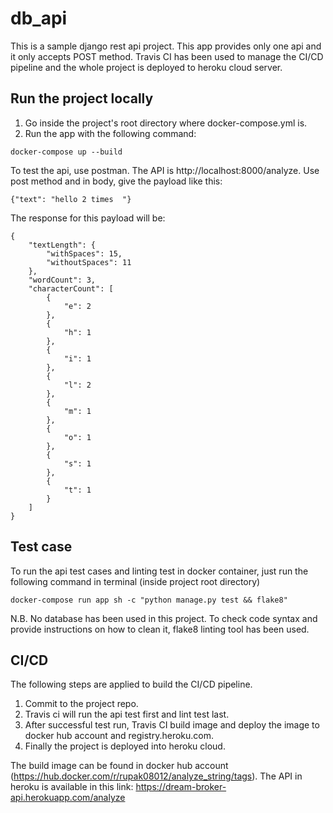 # db_api
This is a sample django rest api project. This app provides only one api and it only accepts POST method.
Travis CI has been used to manage the CI/CD pipeline and the whole project is deployed to heroku cloud server.

## Run the project locally
1. Go inside the project's root directory where docker-compose.yml is. 
2. Run the app with the following command:
```
docker-compose up --build
```
To test the api, use postman.
The API is http://localhost:8000/analyze. Use post method and in body, give the payload like this:
```
{"text": "hello 2 times  "}
```

The response for this payload will be:
```
{
    "textLength": {
        "withSpaces": 15,
        "withoutSpaces": 11
    },
    "wordCount": 3,
    "characterCount": [
        {
            "e": 2
        },
        {
            "h": 1
        },
        {
            "i": 1
        },
        {
            "l": 2
        },
        {
            "m": 1
        },
        {
            "o": 1
        },
        {
            "s": 1
        },
        {
            "t": 1
        }
    ]
}
```
## Test case
To run the api test cases and linting test in docker container, just run the following command in terminal (inside project root directory)
```
docker-compose run app sh -c "python manage.py test && flake8"
```

N.B. No database has been used in this project. To check code syntax and provide instructions on how to clean it, flake8
linting tool has been used.

## CI/CD
The following steps are applied to build the CI/CD pipeline.
1. Commit to the project repo.
2. Travis ci will run the api test first and lint test last.
3. After successful test run, Travis CI build image and deploy the image to docker hub account and registry.heroku.com.
4. Finally the project is deployed into heroku cloud.

The build image can be found in docker hub account (https://hub.docker.com/r/rupak08012/analyze_string/tags).
The API in heroku is available in this link: https://dream-broker-api.herokuapp.com/analyze